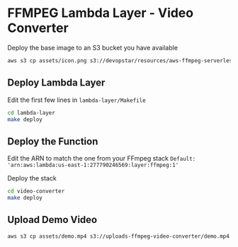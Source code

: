 # FFMPEG Lambda Layer - Video Converter

Deploy the base image to an S3 bucket you have available

```bash
aws s3 cp assets/icon.png s3://devopstar/resources/aws-ffmpeg-serverless-convert/base/icon.png
```

## Deploy Lambda Layer

Edit the first few lines in `lambda-layer/Makefile`

```bash
cd lambda-layer
make deploy
```

## Deploy the Function

Edit the ARN to match the one from your FFmpeg stack `Default: 'arn:aws:lambda:us-east-1:277790246569:layer:ffmpeg:1'`

Deploy the stack

```bash
cd video-converter
make deploy
```

## Upload Demo Video

```bash
aws s3 cp assets/demo.mp4 s3://uploads-ffmpeg-video-converter/demo.mp4
```
